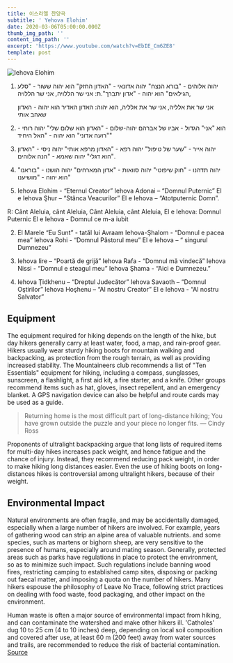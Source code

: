 ```yaml
---
title: 이스라엘 찬양곡
subtitle: ' Yehova Elohim'
date: 2020-03-06T05:00:00.000Z
thumb_img_path: ''
content_img_path: ''
excerpt: 'https://www.youtube.com/watch?v=EbIE_Cm6ZE8'
template: post
---
```

![ Iehova Elohim]()

1. יהוה אלוהים - "בורא הנצח" יהוה אדונאי - "האדון החזק" הוא יהוה ששור - "סלע הגילאים"
   הוא יהוה - "אדון יתברך".ת: אני שר הללויה, אני שר הללויה, 

   אני שר את אלליה, אני שר את אלליה, הוא יהוה: האדון האדיר
   הוא יהוה - האדון שאהב אותי
2. הוא "אני" הגדול - אביו של אברהם יהוה-שלום - "האדון הוא שלום שלי" יהוה רוחי - "רועה אדוני"
   הוא יהוה - "האל היחיד"
3. יהוה אייר - "שער של טיפול" יהוה רפא - "האדון מרפא אותי" יהוה ניסי - "האדון הוא דגלי"
   יהוה שאמא - "הנה אלוהים".
4. יהוה תדהנו - "חוק שיפוטי" יהוה סוואות - "אדון המארחים" יהוה הושנו - "בוראנו"
   הוא יהוה - "מושיענו"



1. Iehova Elohim - “Eternul Creator” Iehova Adonai – “Domnul Puternic” El e Iehova Şhur – “Stânca Veacurilor”
El e Iehova – “Atotputernic Domn”.

R: Cânt Aleluia, cânt Aleluia, Cânt Aleluia, cânt Aleluia,    El e Iehova: Domnul Puternic  El e Iehova - Domnul ce m-a iubit

2.  El Marele “Eu Sunt” - tatăl lui Avraam Iehova-Şhalom - “Domnul e pacea mea” Iehova Rohi - “Domnul Păstorul meu”
El e Iehova – “ singurul Dumnezeu”

3. Iehova Iire – “Poartă de grijă” Iehova Rafa - “Domnul mă vindecă” Iehova Nissi - “Domnul e steagul meu”
Iehova Şhama - “Aici e Dumnezeu.”

4. Iehova Ţidkhenu – “Dreptul Judecător” Iehova Savaoth – “Domnul Oştirilor” Iehova Hoşhenu – “Al nostru Creator”
El e Iehova - “Al nostru Salvator”

## Equipment

The equipment required for hiking depends on the length of the hike, but day hikers generally carry at least water, food, a map, and rain-proof gear. Hikers usually wear sturdy hiking boots for mountain walking and backpacking, as protection from the rough terrain, as well as providing increased stability. The Mountaineers club recommends a list of "Ten Essentials" equipment for hiking, including a compass, sunglasses, sunscreen, a flashlight, a first aid kit, a fire starter, and a knife. Other groups recommend items such as hat, gloves, insect repellent, and an emergency blanket. A GPS navigation device can also be helpful and route cards may be used as a guide.

> Returning home is the most difficult part of long-distance hiking; You have grown outside the puzzle and your piece no longer fits. ― Cindy Ross

Proponents of ultralight backpacking argue that long lists of required items for multi-day hikes increases pack weight, and hence fatigue and the chance of injury. Instead, they recommend reducing pack weight, in order to make hiking long distances easier. Even the use of hiking boots on long-distances hikes is controversial among ultralight hikers, because of their weight.

## Environmental Impact

Natural environments are often fragile, and may be accidentally damaged, especially when a large number of hikers are involved. For example, years of gathering wood can strip an alpine area of valuable nutrients. and some species, such as martens or bighorn sheep, are very sensitive to the presence of humans, especially around mating season. Generally, protected areas such as parks have regulations in place to protect the environment, so as to minimize such impact. Such regulations include banning wood fires, restricting camping to established camp sites, disposing or packing out faecal matter, and imposing a quota on the number of hikers. Many hikers espouse the philosophy of Leave No Trace, following strict practices on dealing with food waste, food packaging, and other impact on the environment.

Human waste is often a major source of environmental impact from hiking, and can contaminate the watershed and make other hikers ill. 'Catholes' dug 10 to 25 cm (4 to 10 inches) deep, depending on local soil composition and covered after use, at least 60 m (200 feet) away from water sources and trails, are recommended to reduce the risk of bacterial contamination. [Source](https://en.wikipedia.org/wiki/Hiking)